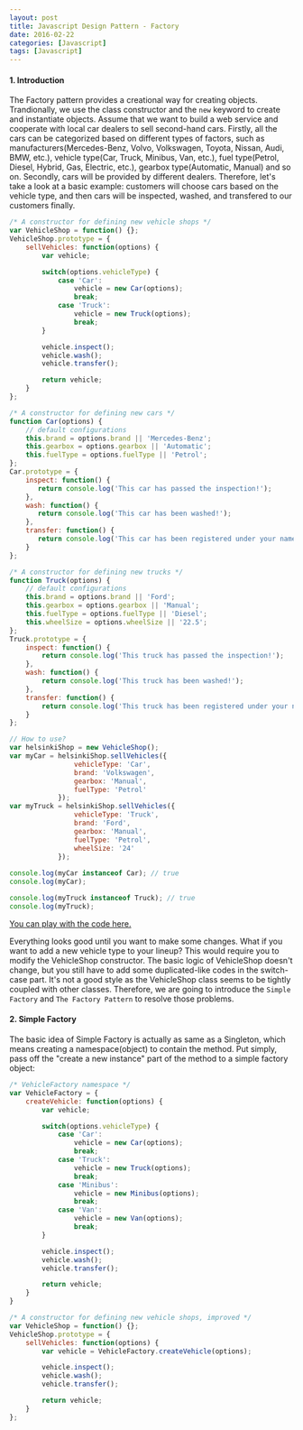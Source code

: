 ```yaml
---
layout: post
title: Javascript Design Pattern - Factory
date: 2016-02-22
categories: [Javascript]
tags: [Javascript]
---
```


#### 1. Introduction

The Factory pattern provides a creational way for creating objects. Trandionally, we use the class constructor and the `new` keyword to create and instantiate objects. Assume that we want to build a web service and cooperate with local car dealers to sell second-hand cars. Firstly, all the cars can be categorized based on different types of factors, such as manufacturers(Mercedes-Benz, Volvo, Volkswagen, Toyota, Nissan, Audi, BMW, etc.), vehicle type(Car, Truck, Minibus, Van, etc.), fuel type(Petrol, Diesel, Hybrid, Gas, Electric, etc.), gearbox type(Automatic, Manual) and so on. Secondly, cars will be provided by different dealers. Therefore, let's take a look at a basic example: customers will choose cars based on the vehicle type, and then cars will be inspected, washed, and transfered to our customers finally.

```javascript
/* A constructor for defining new vehicle shops */
var VehicleShop = function() {};
VehicleShop.prototype = {
    sellVehicles: function(options) {
        var vehicle;

        switch(options.vehicleType) {
            case 'Car':
                vehicle = new Car(options);
                break;
            case 'Truck':
                vehicle = new Truck(options);
                break;
        }

        vehicle.inspect();
        vehicle.wash();
        vehicle.transfer();

        return vehicle;
    }
};

/* A constructor for defining new cars */
function Car(options) {
    // default configurations
    this.brand = options.brand || 'Mercedes-Benz';
    this.gearbox = options.gearbox || 'Automatic';
    this.fuelType = options.fuelType || 'Petrol';
};
Car.prototype = {
    inspect: function() {
       return console.log('This car has passed the inspection!');
    },
    wash: function() {
       return console.log('This car has been washed!');
    },
    transfer: function() {
       return console.log('This car has been registered under your name.');
    }
};

/* A constructor for defining new trucks */
function Truck(options) {
    // default configurations
    this.brand = options.brand || 'Ford';
    this.gearbox = options.gearbox || 'Manual';
    this.fuelType = options.fuelType || 'Diesel';
    this.wheelSize = options.wheelSize || '22.5';
};
Truck.prototype = {
    inspect: function() {
        return console.log('This truck has passed the inspection!');
    },
    wash: function() {
        return console.log('This truck has been washed!');
    },
    transfer: function() {
        return console.log('This truck has been registered under your name!');
    }
};

// How to use?
var helsinkiShop = new VehicleShop();
var myCar = helsinkiShop.sellVehicles({
                vehicleType: 'Car',
                brand: 'Volkswagen',
                gearbox: 'Manual',
                fuelType: 'Petrol'
            });
var myTruck = helsinkiShop.sellVehicles({
                vehicleType: 'Truck',
                brand: 'Ford',
                gearbox: 'Manual',
                fuelType: 'Petrol',
                wheelSize: '24'
            });
                        
console.log(myCar instanceof Car); // true
console.log(myCar);

console.log(myTruck instanceof Truck); // true
console.log(myTruck);
```

[You can play with the code here.](https://jsfiddle.net/2tjdx863/1/)

Everything looks good until you want to make some changes. What if you want to add a new vehicle type to your lineup? This would require you to modify the VehicleShop constructor. The basic logic of VehicleShop doesn't change, but you still have to add some duplicated-like codes in the switch-case part. It's not a good style as the VehicleShop class seems to be tightly coupled with other classes. Therefore, we are going to introduce the `Simple Factory` and `The Factory Pattern` to resolve those problems.

#### 2. Simple Factory

The basic idea of Simple Factory is actually as same as a Singleton, which means creating a namespace(object) to contain the method. Put simply, pass off the "create a new instance" part of the method to a simple factory object:

```javascript
/* VehicleFactory namespace */
var VehicleFactory = {
    createVehicle: function(options) {
        var vehicle;

        switch(options.vehicleType) {
            case 'Car':
                vehicle = new Car(options);
                break;
            case 'Truck':
                vehicle = new Truck(options);
                break;
            case 'Minibus':
                vehicle = new Minibus(options);
                break;
            case 'Van':
                vehicle = new Van(options);
                break;
        }

        vehicle.inspect();
        vehicle.wash();
        vehicle.transfer();

        return vehicle;
    }
}

/* A constructor for defining new vehicle shops, improved */
var VehicleShop = function() {};
VehicleShop.prototype = {
    sellVehicles: function(options) {
        var vehicle = VehicleFactory.createVehicle(options);

        vehicle.inspect();
        vehicle.wash();
        vehicle.transfer();

        return vehicle;
    }
};
```











